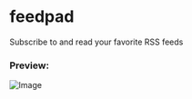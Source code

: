 feedpad
=======

Subscribe to and read your favorite RSS feeds

### Preview: 

![Image](http://i.imgur.com/IqffT1B.jpg)
